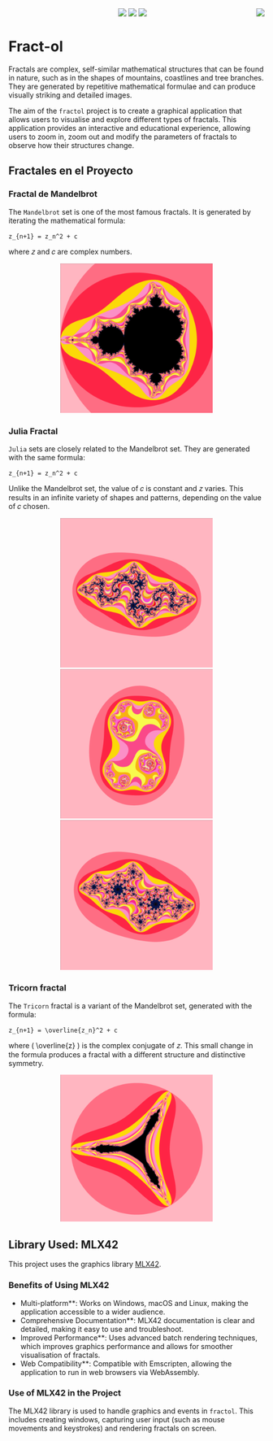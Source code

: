 <div align="center">
	<img src="https://img.shields.io/badge/norminette-passing-success"/>
	<img src="https://img.shields.io/badge/leaks-none-success" />
  	<img src="https://img.shields.io/badge/-115%2F100-success?logo=42&logoColor=fff" />
	  <a href="https://github.com/lvezdi/Fract-ol/blob/main/Documentation/README.md" >
   	<img src="https://img.shields.io/badge/Cambiar_Idioma-Español-blue" align="right"></a>
</div>

# Fract-ol

Fractals are complex, self-similar mathematical structures that can be found in nature, such as in the shapes of mountains, coastlines and tree branches. They are generated by repetitive mathematical formulae and can produce visually striking and detailed images.


The aim of the `fractol` project is to create a graphical application that allows users to visualise and explore different types of fractals. This application provides an interactive and educational experience, allowing users to zoom in, zoom out and modify the parameters of fractals to observe how their structures change.

## Fractales en el Proyecto

### Fractal de Mandelbrot
The `Mandelbrot` set is one of the most famous fractals. It is generated by iterating the mathematical formula:
```
z_{n+1} = z_n^2 + c 
```
where 𝑧 and 𝑐 are complex numbers.

<div align="center">
<img src="https://github.com/lvezdi/Fract-ol/blob/main/Images/screenshot_mandelbrot.png" alt="Fract-ol mandelbrot" width="300"/>
</div>

### Julia Fractal
`Julia` sets are closely related to the Mandelbrot set. They are generated with the same formula: 
```
z_{n+1} = z_n^2 + c
```
Unlike the Mandelbrot set, the value of 𝑐 is constant and 𝑧 varies. This results in an infinite variety of shapes and patterns, depending on the value of 𝑐 chosen.

<div align="center">
<img src="https://github.com/lvezdi/Fract-ol/blob/main/Images/screenshot_julia1.png" alt="Fract-ol julia" width="300"/>
<img src="https://github.com/lvezdi/Fract-ol/blob/main/Images/screenshot_julia.png" alt="Fract-ol julia" width="300"/>
<img src="https://github.com/lvezdi/Fract-ol/blob/main/Images/screenshot_julia2.png" alt="Fract-ol julia" width="300"/>
</div>

### Tricorn fractal
The `Tricorn` fractal is a variant of the Mandelbrot set, generated with the formula: 
```
z_{n+1} = \overline{z_n}^2 + c
```
where ( \overline{z} ) is the complex conjugate of 𝑧. This small change in the formula produces a fractal with a different structure and distinctive symmetry.

<div align="center">
<img src="https://github.com/lvezdi/Fract-ol/blob/main/Images/screenshot_tricorn.png" alt="Fract-ol tricorn" width="300"/>
</div>

## Library Used: MLX42
This project uses the graphics library [MLX42](https://github.com/codam-coding-college/MLX42).

### Benefits of Using MLX42
- Multi-platform**: Works on Windows, macOS and Linux, making the application accessible to a wider audience.
- Comprehensive Documentation**: MLX42 documentation is clear and detailed, making it easy to use and troubleshoot.
- Improved Performance**: Uses advanced batch rendering techniques, which improves graphics performance and allows for smoother visualisation of fractals.
- Web Compatibility**: Compatible with Emscripten, allowing the application to run in web browsers via WebAssembly.

### Use of MLX42 in the Project
The MLX42 library is used to handle graphics and events in `fractol`. This includes creating windows, capturing user input (such as mouse movements and keystrokes) and rendering fractals on screen.
